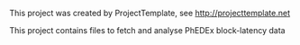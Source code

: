 This project was created by ProjectTemplate, see http://projecttemplate.net

This project contains files to fetch and analyse PhEDEx block-latency data

